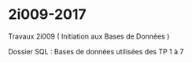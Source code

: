 # 2i009-2017
Travaux 2i009 ( Initiation aux Bases de Données )

Dossier SQL : Bases de données utilisées des TP 1 à 7
